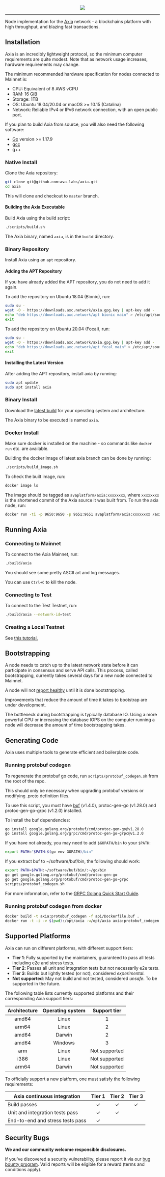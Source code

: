 <div align="center">
  <img src="resources/AxiaLogoRed.png?raw=true">
</div>

---

Node implementation for the [Axia](https://axc.network) network -
a blockchains platform with high throughput, and blazing fast transactions.

## Installation

Axia is an incredibly lightweight protocol, so the minimum computer requirements are quite modest.
Note that as network usage increases, hardware requirements may change.

The minimum recommended hardware specification for nodes connected to Mainnet is:

- CPU: Equivalent of 8 AWS vCPU
- RAM: 16 GiB
- Storage: 1TB 
- OS: Ubuntu 18.04/20.04 or macOS >= 10.15 (Catalina)
- Network: Reliable IPv4 or IPv6 network connection, with an open public port.

If you plan to build Axia from source, you will also need the following software:

- [Go](https://golang.org/doc/install) version >= 1.17.9
- [gcc](https://gcc.gnu.org/)
- g++

### Native Install

Clone the Axia repository:

```sh
git clone git@github.com:ava-labs/axia.git
cd axia
```

This will clone and checkout to `master` branch.

#### Building the Axia Executable

Build Axia using the build script:

```sh
./scripts/build.sh
```

The Axia binary, named `axia`, is in the `build` directory.

### Binary Repository

Install Axia using an `apt` repository.

#### Adding the APT Repository

If you have already added the APT repository, you do not need to add it again.

To add the repository on Ubuntu 18.04 (Bionic), run:

```sh
sudo su -
wget -O - https://downloads.axc.network/axia.gpg.key | apt-key add -
echo "deb https://downloads.axc.network/apt bionic main" > /etc/apt/sources.list.d/axia.list
exit
```

To add the repository on Ubuntu 20.04 (Focal), run:

```sh
sudo su -
wget -O - https://downloads.axc.network/axia.gpg.key | apt-key add -
echo "deb https://downloads.axc.network/apt focal main" > /etc/apt/sources.list.d/axia.list
exit
```

#### Installing the Latest Version

After adding the APT repository, install axia by running:

```sh
sudo apt update
sudo apt install axia
```

### Binary Install

Download the [latest build](https://github.com/sankar-boro/axia/releases/latest) for your operating system and architecture.

The Axia binary to be executed is named `axia`.

### Docker Install

Make sure docker is installed on the machine - so commands like `docker run` etc. are available.

Building the docker image of latest axia branch can be done by running:

```sh
./scripts/build_image.sh
```

To check the built image, run:

```sh
docker image ls
```

The image should be tagged as `avaplatform/axia:xxxxxxxx`, where `xxxxxxxx` is the shortened commit of the Axia source it was built from. To run the axia node, run:

```sh
docker run -ti -p 9650:9650 -p 9651:9651 avaplatform/axia:xxxxxxxx /axia/build/axia
```

## Running Axia

### Connecting to Mainnet

To connect to the Axia Mainnet, run:

```sh
./build/axia
```

You should see some pretty ASCII art and log messages.

You can use `Ctrl+C` to kill the node.

### Connecting to Test

To connect to the Test Testnet, run:

```sh
./build/axia --network-id=test
```

### Creating a Local Testnet

See [this tutorial.](https://docs.axc.network/build/tutorials/platform/create-a-local-test-network/)

## Bootstrapping

A node needs to catch up to the latest network state before it can participate in consensus and serve API calls. This process, called bootstrapping, currently takes several days for a new node connected to Mainnet.

A node will not [report healthy](https://docs.axc.network/build/axia-apis/health) until it is done bootstrapping.

Improvements that reduce the amount of time it takes to bootstrap are under development.

The bottleneck during bootstrapping is typically database IO. Using a more powerful CPU or increasing the database IOPS on the computer running a node will decrease the amount of time bootstrapping takes.

## Generating Code

Axia uses multiple tools to generate efficient and boilerplate code.

### Running protobuf codegen

To regenerate the protobuf go code, run `scripts/protobuf_codegen.sh` from the root of the repo.

This should only be necessary when upgrading protobuf versions or modifying .proto definition files.

To use this script, you must have [buf](https://docs.buf.build/installation) (v1.4.0), protoc-gen-go (v1.28.0) and protoc-gen-go-grpc (v1.2.0) installed.

To install the buf dependencies:

```sh
go install google.golang.org/protobuf/cmd/protoc-gen-go@v1.28.0
go install google.golang.org/grpc/cmd/protoc-gen-go-grpc@v1.2.0
```

If you have not already, you may need to add `$GOPATH/bin` to your `$PATH`:

```sh
export PATH="$PATH:$(go env GOPATH)/bin"
```

If you extract buf to ~/software/buf/bin, the following should work:

```sh
export PATH=$PATH:~/software/buf/bin/:~/go/bin
go get google.golang.org/protobuf/cmd/protoc-gen-go
go get google.golang.org/protobuf/cmd/protoc-gen-go-grpc
scripts/protobuf_codegen.sh
```

For more information, refer to the [GRPC Golang Quick Start Guide](https://grpc.io/docs/languages/go/quickstart/).

### Running protobuf codegen from docker

```sh
docker build -t axia:protobuf_codegen -f api/Dockerfile.buf .
docker run -t -i -v $(pwd):/opt/axia -w/opt/axia axia:protobuf_codegen bash -c "scripts/protobuf_codegen.sh"
```

## Supported Platforms

Axia can run on different platforms, with different support tiers:

- **Tier 1**: Fully supported by the maintainers, guaranteed to pass all tests including e2e and stress tests.
- **Tier 2**: Passes all unit and integration tests but not necessarily e2e tests.
- **Tier 3**: Builds but lightly tested (or not), considered _experimental_.
- **Not supported**: May not build and not tested, considered _unsafe_. To be supported in the future.

The following table lists currently supported platforms and their corresponding
Axia support tiers:

| Architecture | Operating system | Support tier  |
| :----------: | :--------------: | :-----------: |
|    amd64     |      Linux       |       1       |
|    arm64     |      Linux       |       2       |
|    amd64     |      Darwin      |       2       |
|    amd64     |     Windows      |       3       |
|     arm      |      Linux       | Not supported |
|     i386     |      Linux       | Not supported |
|    arm64     |      Darwin      | Not supported |

To officially support a new platform, one must satisfy the following requirements:

| Axia continuous integration | Tier 1  | Tier 2  | Tier 3  |
| ---------------------------------- | :-----: | :-----: | :-----: |
| Build passes                       | &check; | &check; | &check; |
| Unit and integration tests pass    | &check; | &check; |         |
| End-to-end and stress tests pass   | &check; |         |         |

## Security Bugs

**We and our community welcome responsible disclosures.**

If you've discovered a security vulnerability, please report it via our [bug bounty program](https://hackenproof.com/axia/). Valid reports will be eligible for a reward (terms and conditions apply).
